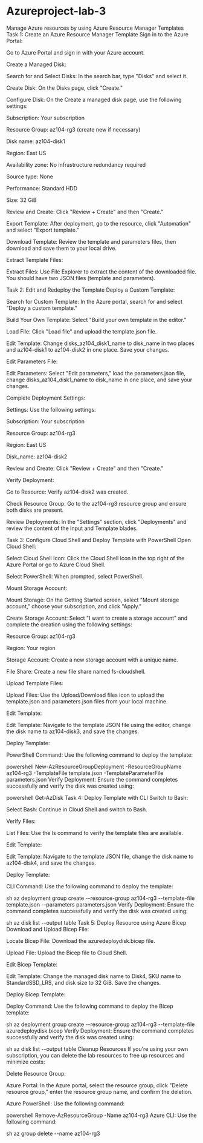 # Azureproject-lab-3
Manage Azure resources by using Azure Resource Manager Templates
Task 1: Create an Azure Resource Manager Template
Sign in to the Azure Portal:

Go to Azure Portal and sign in with your Azure account.

Create a Managed Disk:

Search for and Select Disks: In the search bar, type "Disks" and select it.

Create Disk: On the Disks page, click "Create."

Configure Disk: On the Create a managed disk page, use the following settings:

Subscription: Your subscription

Resource Group: az104-rg3 (create new if necessary)

Disk name: az104-disk1

Region: East US

Availability zone: No infrastructure redundancy required

Source type: None

Performance: Standard HDD

Size: 32 GiB

Review and Create: Click "Review + Create" and then "Create."

Export Template: After deployment, go to the resource, click "Automation" and select "Export template."

Download Template: Review the template and parameters files, then download and save them to your local drive.

Extract Template Files:

Extract Files: Use File Explorer to extract the content of the downloaded file. You should have two JSON files (template and parameters).

Task 2: Edit and Redeploy the Template
Deploy a Custom Template:

Search for Custom Template: In the Azure portal, search for and select "Deploy a custom template."

Build Your Own Template: Select "Build your own template in the editor."

Load File: Click "Load file" and upload the template.json file.

Edit Template: Change disks_az104_disk1_name to disk_name in two places and az104-disk1 to az104-disk2 in one place. Save your changes.

Edit Parameters File:

Edit Parameters: Select "Edit parameters," load the parameters.json file, change disks_az104_disk1_name to disk_name in one place, and save your changes.

Complete Deployment Settings:

Settings: Use the following settings:

Subscription: Your subscription

Resource Group: az104-rg3

Region: East US

Disk_name: az104-disk2

Review and Create: Click "Review + Create" and then "Create."

Verify Deployment:

Go to Resource: Verify az104-disk2 was created.

Check Resource Group: Go to the az104-rg3 resource group and ensure both disks are present.

Review Deployments: In the "Settings" section, click "Deployments" and review the content of the Input and Template blades.

Task 3: Configure Cloud Shell and Deploy Template with PowerShell
Open Cloud Shell:

Select Cloud Shell Icon: Click the Cloud Shell icon in the top right of the Azure Portal or go to Azure Cloud Shell.

Select PowerShell: When prompted, select PowerShell.

Mount Storage Account:

Mount Storage: On the Getting Started screen, select "Mount storage account," choose your subscription, and click "Apply."

Create Storage Account: Select "I want to create a storage account" and complete the creation using the following settings:

Resource Group: az104-rg3

Region: Your region

Storage Account: Create a new storage account with a unique name.

File Share: Create a new file share named fs-cloudshell.

Upload Template Files:

Upload Files: Use the Upload/Download files icon to upload the template.json and parameters.json files from your local machine.

Edit Template:

Edit Template: Navigate to the template JSON file using the editor, change the disk name to az104-disk3, and save the changes.

Deploy Template:

PowerShell Command: Use the following command to deploy the template:

powershell
New-AzResourceGroupDeployment -ResourceGroupName az104-rg3 -TemplateFile template.json -TemplateParameterFile parameters.json
Verify Deployment: Ensure the command completes successfully and verify the disk was created using:

powershell
Get-AzDisk
Task 4: Deploy Template with CLI
Switch to Bash:

Select Bash: Continue in Cloud Shell and switch to Bash.

Verify Files:

List Files: Use the ls command to verify the template files are available.

Edit Template:

Edit Template: Navigate to the template JSON file, change the disk name to az104-disk4, and save the changes.

Deploy Template:

CLI Command: Use the following command to deploy the template:

sh
az deployment group create --resource-group az104-rg3 --template-file template.json --parameters parameters.json
Verify Deployment: Ensure the command completes successfully and verify the disk was created using:

sh
az disk list --output table
Task 5: Deploy Resource using Azure Bicep
Download and Upload Bicep File:

Locate Bicep File: Download the azuredeploydisk.bicep file.

Upload File: Upload the Bicep file to Cloud Shell.

Edit Bicep Template:

Edit Template: Change the managed disk name to Disk4, SKU name to StandardSSD_LRS, and disk size to 32 GiB. Save the changes.

Deploy Bicep Template:

Deploy Command: Use the following command to deploy the Bicep template:

sh
az deployment group create --resource-group az104-rg3 --template-file azuredeploydisk.bicep
Verify Deployment: Ensure the command completes successfully and verify the disk was created using:

sh
az disk list --output table
Cleanup Resources
If you're using your own subscription, you can delete the lab resources to free up resources and minimize costs:

Delete Resource Group:

Azure Portal: In the Azure portal, select the resource group, click "Delete resource group," enter the resource group name, and confirm the deletion.

Azure PowerShell: Use the following command:

powershell
Remove-AzResourceGroup -Name az104-rg3
Azure CLI: Use the following command:

sh
az group delete --name az104-rg3
